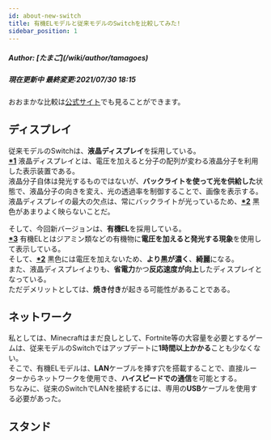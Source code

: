 ```yaml
---
id: about-new-switch
title: 有機ELモデルと従来モデルのSwitchを比較してみた!
sidebar_position: 1
---
```


<h5>Author: [たまご](/wiki/author/tamagoes)</h5>
<h5>現在更新中
最終変更:2021/07/30 18:15</h5>

おおまかな比較は[公式サイト](https://www.nintendo.co.jp/hardware/switch/compare/index.html)でも見ることができます。

## ディスプレイ
従来モデルのSwitchは、**液晶ディスプレイ**を採用している。  
[**\*1**](https://www.weblio.jp/content/%E6%B6%B2%E6%99%B6%E3%83%87%E3%82%A3%E3%82%B9%E3%83%97%E3%83%AC%E3%82%A4) 液晶ディスプレイとは、電圧を加えると分子の配列が変わる液晶分子を利用した表示装置である。  
液晶分子自体は発光するものではないが、**バックライトを使って光を供給した**状態で、液晶分子の向きを変え、光の透過率を制御することで、画像を表示する。  
液晶ディスプレイの最大の欠点は、常にバックライトが光っているため、[**\*2**](https://www.youtube.com/watch?v=DS_S5fHRAHI) 黒色があまりよく映らないことだ。  

そして、今回新バージョンは、**有機EL**を採用している。  
[**\*3**](https://www.weblio.jp/content/%E6%9C%89%E6%A9%9FEL) 有機ELとはジアミン類などの有機物に**電圧を加えると発光する現象**を使用して表示している。  
そして、[**\*2**](https://www.youtube.com/watch?v=DS_S5fHRAHI) 黒色には電圧を加えないため、**より黒が濃く**、**綺麗**になる。  
また、液晶ディスプレイよりも、**省電力**かつ**反応速度が向上**したディスプレイとなっている。  
ただデメリットとしては、**焼き付き**が起きる可能性があることである。

## ネットワーク
私としては、Minecraftはまだ良しとして、Fortnite等の大容量を必要とするゲームは、従来モデルのSwitchではアップデートに**1時間以上かかる**ことも少なくない。  
そこで、有機ELモデルは、**LAN**ケーブルを挿す穴を搭載することで、直接ルーターからネットワークを使用でき、**ハイスピードでの通信**を可能とする。  
ちなみに、従来のSwitchでLANを接続するには、専用の**USB**ケーブルを使用する必要があった。

## スタンド
